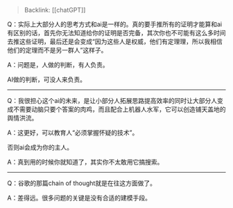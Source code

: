 > Backlink: [[chatGPT]]

Q：实际上大部分人的思考方式和ai是一样的。真的要手推所有的证明才能算和ai有区别的话，首先你无法知道给你的证明是否完备，其次你也不可能有这么多时间去推这些证明，最后还是会变成“因为这些人是权威，他们有定理理，所以我相信他们的定理而不是另一群人”这样子。

A：问题是，人做的判断，有人负责。  

AI做的判断，可没人来负责。

---

Q：我很担心这个ai的未来，是让小部分人拓展思路提高效率的同时让大部分人变成不需要动脑只要个答案的肉鸡，而且配合上机器人水军，它可以创造铺天盖地的舆情洪流。

A：这更好，可以教育人“必须掌握怀疑的技术”。  
  
否则ai会成为你的主人。

A：真到用的时候你就知道了，其实你不太敢用它搞搜索。

---

Q：谷歌的那篇chain of thought就是在往这方面做了。

A：差得远。很多问题的关键是没有合适的建模手段。